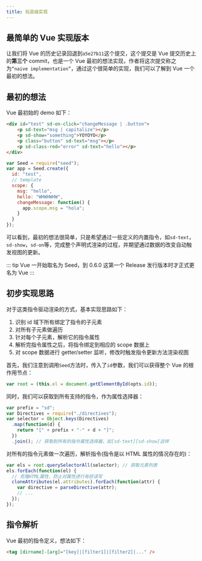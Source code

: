 ```yaml
---
title: 玩具级实现
---
```


## 最简单的 Vue 实现版本

让我们将 Vue 的历史记录回退到`a5e27b11`这个提交，这个提交是 Vue 提交历史上的**第三个** commit，也是一个 Vue 最初的想法实现，作者将这次提交称之为`“naive implementation”`，通过这个很简单的实现，我们可以了解到 Vue 一个最初的想法。

## 最初的想法

Vue 最初始的 demo 如下：

```html
<div id="test" sd-on-click="changeMessage | .button">
    <p sd-text="msg | capitalize"></p>
    <p sd-show="something">YOYOYO</p>
    <p class="button" sd-text="msg"></p>
    <p sd-class-red="error" sd-text="hello"></p>
</div>
```

```javascript
var Seed = require("seed");
var app = Seed.create({
  id: "test",
  // template
  scope: {
    msg: "hello",
    hello: "WHWHWHW",
    changeMessage: function() {
      app.scope.msg = "hola";
    }
  }
});
```

可以看到，最初的想法很简单，只是希望通过一些定义的内置指令，如`sd-text`，`sd-show`，`sd-on`等，完成整个声明式渲染的过程，并期望通过数据的改变自动触发视图的更新。

::: tip
Vue 一开始取名为 Seed，到 0.6.0 这第一个 Release 发行版本时才正式更名为 Vue
:::

## 初步实现思路

对于这类指令驱动渲染的方式，基本实现思路如下：

1. 识别 id 域下所有绑定了指令的子元素
2. 对所有子元素做遍历
3. 针对每个子元素，解析它的指令属性
4. 解析完指令属性之后，将指令绑定到相应的 scope 数据上
5. 对 scope 数据进行 getter/setter 监听，修改时触发指令更新方法渲染视图

首先，我们注意到调用`Seed`方法时，传入了`id`参数，我们可以获得整个 Vue 的根作用节点：

```javascript
var root = (this.el = document.getElementById(opts.id));
```

同时，我们可以获取到所有支持的指令，作为属性选择器：

```javascript
var prefix = "sd";
var Directives = require("./directives");
var selector = Object.keys(Directives)
  .map(function(d) {
    return "[" + prefix + "-" + d + "]";
  })
  .join(); // 获取到所有的指令属性选择器，如[sd-text][sd-show]这样
```

对所有的指令元素做一次遍历，解析指令(指令是以 HTML 属性的情况存在的)：

```javascript
var els = root.querySelectorAll(selector); // 获取元素列表
els.forEach(function(el) {
  // 克隆HTML属性，防止对属性进行有损读写
  cloneAttributes(el.attributes).forEach(function(attr) {
    var directive = parseDirective(attr);
    // ...
  });
});
```

## 指令解析

Vue 最初的指令定义，想法如下：

```html
<tag [dirname]-[arg]="[key]|[filter1]|[filter2]|..." />
```

